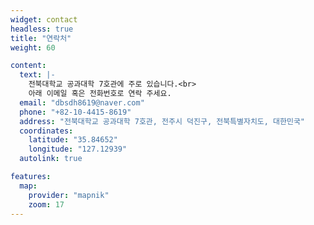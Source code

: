 ```yaml
---
widget: contact
headless: true
title: "연락처"
weight: 60

content:
  text: |-
    전북대학교 공과대학 7호관에 주로 있습니다.<br>
    아래 이메일 혹은 전화번호로 연락 주세요.
  email: "dbsdh8619@naver.com"
  phone: "+82-10-4415-8619"
  address: "전북대학교 공과대학 7호관, 전주시 덕진구, 전북특별자치도, 대한민국"
  coordinates:
    latitude: "35.84652"
    longitude: "127.12939"
  autolink: true

features:
  map:
    provider: "mapnik"
    zoom: 17
---
```

